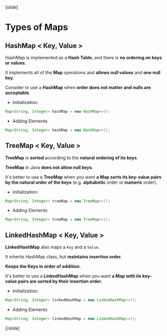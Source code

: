 [slide]

# Types of Maps

## HashMap < Key, Value >

HashMap is implemented as a **Hash Table**, and there is **no ordering on keys or values**.

It implements all of the **Map** operations and **allows null values** and **one null key**. 

Consider to use a **HashMap** when **order does not matter and nulls are acceptable**.

- Initialization:
```java
Map<String, Integer> hashMap = new HashMap<>();
```
- Adding Elements 
```java live
Map<String, Integer> hashMap = new HashMap<>();


```
## TreeMap < Key, Value > 

**TreeMap** is **sorted** according to the **natural ordering of its keys**.

**TreeMap** in Java **does not allow null keys**.

It's better to use a **TreeMap** when you want **a Map sorts its key-value pairs by the natural order of the keys** (e.g. **alphabetic** order or **numeric** order).

- Initialization:
```java
Map<String, Integer> treeMap = new TreeMap<>();
```
- Adding Elements 
```java live
Map<String, Integer> treeMap = new TreeMap<>();


```

## LinkedHashMap < Key, Value >

**LinkedHashMap** also maps a `Key` and a `Value`.

It inherits HashMap class, but **maintains insertion order**.

**Keeps the Keys in order of addition.**

It's better to use a **LinkedHashMap** when you want **a Map with its key-value pairs are sorted by their insertion order.**

- Initialization:
```java
Map<String, Integer> linkedHashMap = new LinkedHashMap<>();
```
- Adding Elements 
```java live
Map<String, Integer> linkedHashMap = new LinkedHashMap<>();


```


[/slide]